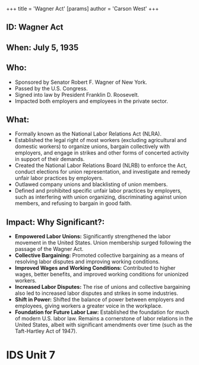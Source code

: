 +++
 title = 'Wagner Act'
[params]
	author = 'Carson West'
+++
## ID: Wagner Act

## When: July 5, 1935

## Who:
*   Sponsored by Senator Robert F. Wagner of New York.
*   Passed by the U.S. Congress.
*   Signed into law by President Franklin D. Roosevelt.
*   Impacted both employers and employees in the private sector.

## What:

*   Formally known as the National Labor Relations Act (NLRA).
*   Established the legal right of most workers (excluding agricultural and domestic workers) to organize unions, bargain collectively with employers, and engage in strikes and other forms of concerted activity in support of their demands.
*   Created the National Labor Relations Board (NLRB) to enforce the Act, conduct elections for union representation, and investigate and remedy unfair labor practices by employers.
*   Outlawed company unions and blacklisting of union members.
*   Defined and prohibited specific unfair labor practices by employers, such as interfering with union organizing, discriminating against union members, and refusing to bargain in good faith.

## Impact: Why Significant?:
*   **Empowered Labor Unions:** Significantly strengthened the labor movement in the United States. Union membership surged following the passage of the Wagner Act.
*   **Collective Bargaining:** Promoted collective bargaining as a means of resolving labor disputes and improving working conditions.
*   **Improved Wages and Working Conditions:** Contributed to higher wages, better benefits, and improved working conditions for unionized workers.
*   **Increased Labor Disputes:** The rise of unions and collective bargaining also led to increased labor disputes and strikes in some industries.
*   **Shift in Power:** Shifted the balance of power between employers and employees, giving workers a greater voice in the workplace.
*   **Foundation for Future Labor Law:** Established the foundation for much of modern U.S. labor law.  Remains a cornerstone of labor relations in the United States, albeit with significant amendments over time (such as the Taft-Hartley Act of 1947).

# IDS Unit 7